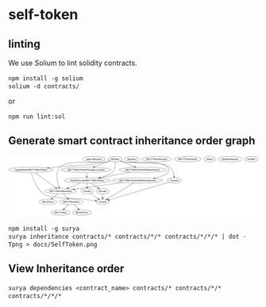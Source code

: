 # self-token

## linting

We use Solium to lint solidity contracts.

```
npm install -g solium
solium -d contracts/
```

or

```
npm run lint:sol
```

## Generate smart contract inheritance order graph

![inheritance graph](/docs/SelfToken.png)

```
npm install -g surya
surya inheritance contracts/* contracts/*/* contracts/*/*/* | dot -Tpng > docs/SelfToken.png
```

## View Inheritance order

```
surya dependencies <contract_name> contracts/* contracts/*/* contracts/*/*/*
```
